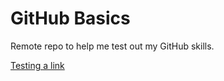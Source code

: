 GitHub Basics
=============

Remote repo to help me test out my GitHub skills.

[Testing a link](https://www.google.nl/)

